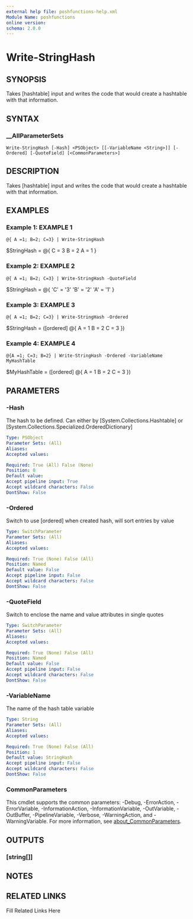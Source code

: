 ```yaml
---
external help file: poshfunctions-help.xml
Module Name: poshfunctions
online version: 
schema: 2.0.0
---
```


# Write-StringHash

## SYNOPSIS

Takes [hashtable] input and writes the code that would create a hashtable with that information.

## SYNTAX

### __AllParameterSets

```
Write-StringHash [-Hash] <PSObject> [[-VariableName <String>]] [-Ordered] [-QuoteField] [<CommonParameters>]
```

## DESCRIPTION

Takes [hashtable] input and writes the code that would create a hashtable with that information.


## EXAMPLES

### Example 1: EXAMPLE 1

```
@{ A =1; B=2; C=3} | Write-StringHash
```

$StringHash = @{
    C = 3
    B = 2
    A = 1
}





### Example 2: EXAMPLE 2

```
@{ A =1; B=2; C=3} | Write-StringHash -QuoteField
```

$StringHash = @{
    'C' = '3'
    'B' = '2'
    'A' = '1'
}





### Example 3: EXAMPLE 3

```
@{ A =1; B=2; C=3} | Write-StringHash -Ordered
```

$StringHash = ([ordered] @{
    A = 1
    B = 2
    C = 3
})





### Example 4: EXAMPLE 4

```
@{A =1; C=3; B=2} | Write-StringHash -Ordered -VariableName MyHashTable
```

$MyHashTable = ([ordered] @{
    A = 1
    B = 2
    C = 3
})






## PARAMETERS

### -Hash

The hash to be defined.
Can either by [System.Collections.Hashtable] or [System.Collections.Specialized.OrderedDictionary]

```yaml
Type: PSObject
Parameter Sets: (All)
Aliases: 
Accepted values: 

Required: True (All) False (None)
Position: 0
Default value: 
Accept pipeline input: True
Accept wildcard characters: False
DontShow: False
```

### -Ordered

Switch to use [ordered] when created hash, will sort entries by value

```yaml
Type: SwitchParameter
Parameter Sets: (All)
Aliases: 
Accepted values: 

Required: True (None) False (All)
Position: Named
Default value: False
Accept pipeline input: False
Accept wildcard characters: False
DontShow: False
```

### -QuoteField

Switch to enclose the name and value attributes in single quotes

```yaml
Type: SwitchParameter
Parameter Sets: (All)
Aliases: 
Accepted values: 

Required: True (None) False (All)
Position: Named
Default value: False
Accept pipeline input: False
Accept wildcard characters: False
DontShow: False
```

### -VariableName

The name of the hash table variable

```yaml
Type: String
Parameter Sets: (All)
Aliases: 
Accepted values: 

Required: True (None) False (All)
Position: 1
Default value: StringHash
Accept pipeline input: False
Accept wildcard characters: False
DontShow: False
```


### CommonParameters

This cmdlet supports the common parameters: -Debug, -ErrorAction, -ErrorVariable, -InformationAction, -InformationVariable, -OutVariable, -OutBuffer, -PipelineVariable, -Verbose, -WarningAction, and -WarningVariable. For more information, see [about_CommonParameters](http://go.microsoft.com/fwlink/?LinkID=113216).

## OUTPUTS

### [string[]]


## NOTES



## RELATED LINKS

Fill Related Links Here

